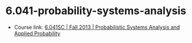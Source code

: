 # 6.041-probability-systems-analysis
- Course link: [6.041SC | Fall 2013 | Probabilistic Systems Analysis and Applied Probability](https://ocw.mit.edu/courses/6-041sc-probabilistic-systems-analysis-and-applied-probability-fall-2013/)